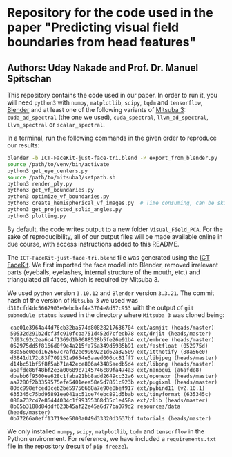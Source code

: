 # Repository for the code used in the paper "Predicting visual field boundaries from head features"
## Authors: Uday Nakade and Prof. Dr. Manuel Spitschan

This repository contains the code used in our paper. In order to run it, 
you will need `python3` with `numpy`, `matplotlib`, `scipy`, `tqdm` and `tensorflow`, [Blender](https://www.blender.org/) and at least one of the following variants of [Mitsuba 3](https://www.mitsuba-renderer.org/): 
`cuda_ad_spectral` (the one we used), `cuda_spectral`, `llvm_ad_spectral`, `llvm_spectral` or `scalar_spectral`.

In a terminal, run the following commands in the given order to reproduce our results:

```bash
blender -b ICT-FaceKit-just-face-tri.blend -P export_from_blender.py
source /path/to/venv/bin/activate
python3 get_eye_centers.py
source /path/to/mitsuba3/setpath.sh
python3 render_ply.py
python3 get_vf_boundaries.py
python3 optimize_vf_boundaries.py
python3 create_hemispherical_vf_images.py  # Time consuming, can be skipped
python3 get_projected_solid_angles.py
python3 plotting.py
```

By default, the code writes output to a new folder `Visual_Field_PCA`. 
For the sake of reproducibility, all of our output files will be made available online in due course, 
with access instructions added to this README.

The `ICT-FaceKit-just-face-tri.blend` file was generated using the [ICT FaceKit](https://github.com/ICT-VGL/ICT-FaceKit).
We first imported the face model into Blender, removed irrelevant parts (eyeballs, eyelashes, internal structure of the 
mouth, etc.) and triangulated all faces, which is required by Mitsuba 3.

We used `python` version `3.10.12` and `Blender` version `3.3.21`. The commit hash of the version of `Mitsuba 3` we used was 
`d310cfd4dc5662903e0ebcbaf4a3704e8d57c953` with the output of `git submodule status` issued in the directory where `Mitsuba 3` was cloned being:
```text
 cae01e3964a44d76cb32ba574d80828217636704 ext/asmjit (heads/master)
 50532d291b2dcf3fc910fcba751d452d7cfedb78 ext/drjit (heads/master)
 7d93c92c2ea6c4f1369d1b8688528b5fe26e91b4 ext/embree (heads/master)
 052975dd5f8166d0f9e4a215fa75a349d5985b91 ext/fastfloat (052975d)
 88a56e0ecd162667c7afd2ee9969221d62a32509 ext/ittnotify (88a56e0)
 d3841d172c83f709151a9654e5aaed006cc81ff7 ext/libjpeg (heads/master)
 d14bc51bf5f8f5ab71a42ece806a43485aedb5d4 ext/libpng (heads/master)
 a6afde86f48bf2e3a00689c7145746c89fa474a3 ext/nanogui (a6afde8)
 dbabb6f9500ee628c1faba21bb8add2649cc32a6 ext/openexr (heads/master)
 aa7280f2b3359575efe5401eea58e5d7851c923b ext/pugixml (heads/master)
 80dc998efced8ceb2be59756668a7e90e8bef917 ext/pybind11 (v2.10.1)
 635345c75bd95891ee041ac51ce74ebc891d5bab ext/tinyformat (635345c)
 080a732c47e86444034c1f99355368d35c1e458a ext/zlib (heads/master)
 8b05b3188d84ddf623b45af22e45a6d77ba079d2 resources/data (heads/master)
 0b77266a0eff13719ee5000a049d33320d3637bf tutorials (heads/master)
```
We only installed `numpy`, `scipy`, `matplotlib`, `tqdm` and `tensorflow` in the Python environment. 
For reference, we have included a `requirements.txt` file in the repository (result of `pip freeze`).
